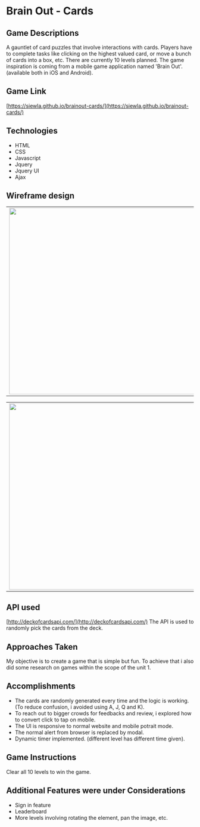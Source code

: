  # Brain Out - Cards
 
## Game Descriptions
A gauntlet of card puzzles that involve interactions with cards. Players have to complete tasks like clicking on the highest valued card, or move a bunch of cards into a box, etc. There are currently 10 levels planned. The game inspiration is coming from a mobile game application named 'Brain Out'. (available both in iOS and Android). 

## Game Link
[https://siewla.github.io/brainout-cards/](https://siewla.github.io/brainout-cards/)

## Technologies
* HTML
* CSS
* Javascript
* Jquery 
* Jquery UI
* Ajax

## Wireframe design
<table><tr><td>
 <img src="https://github.com/siewla/brainout-cards/blob/master/img/wireframe5.png" width="500px"/>
</td></tr></table>
<table><tr><td>
 <img src="https://github.com/siewla/brainout-cards/blob/master/img/wireframe6.png" width="500px"/>
</td></tr></table>

## API used
[http://deckofcardsapi.com/](http://deckofcardsapi.com/)
The API is used to randomly pick the cards from the deck. 

## Approaches Taken
My objective is to create a game that is simple but fun. To achieve that i also did some research on games within the scope of the unit 1. 

## Accomplishments  
* The cards are randomly generated every time and the logic is working. 
(To reduce confusion, i avoided using A, J, Q and K). 
* To reach out to bigger crowds for feedbacks and review, i explored how to convert click to tap on mobile.
* The UI is responsive to normal website and mobile potrait mode. 
* The normal alert from browser is replaced by modal. 
* Dynamic timer implemented. (different level has different time given).

## Game Instructions
Clear all 10 levels to win the game. 

## Additional Features were under Considerations
- Sign in feature
- Leaderboard
- More levels involving rotating the element, pan the image, etc. 

